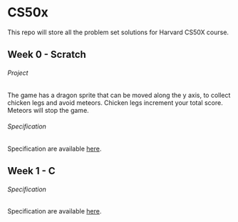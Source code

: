 # CS50x

This repo will store all the problem set solutions for Harvard CS50X course.

## Week 0 - Scratch

###### Project

The game has a dragon sprite that can be moved along the y axis, to collect chicken legs and avoid meteors.
Chicken legs increment your total score.
Meteors will stop the game.

###### Specification

Specification are available [here](specifications/week0.md).

## Week 1 - C

###### Specification

Specification are available [here](specifications/week1.md).